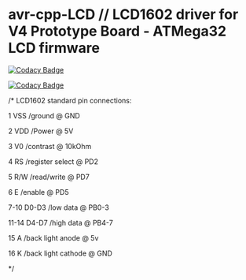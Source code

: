 # avr-cpp-LCD // LCD1602 driver for V4 Prototype Board - ATMega32 LCD firmware
[![Codacy Badge](https://api.codacy.com/project/badge/Grade/a937441b32734098b57abc494a84156c)](https://www.codacy.com/manual/ViktorMaximilian-H/avr-cpp-LCD?utm_source=github.com&amp;utm_medium=referral&amp;utm_content=ViktorMaximilian-H/avr-cpp-LCD&amp;utm_campaign=Badge_Grade)

[![Codacy Badge](https://api.codacy.com/project/badge/Grade/830ab9c0c1c34111aaa730ce0307c6ad)](https://app.codacy.com/manual/ViktorMaximilian-H/avr-cpp-LCD?utm_source=github.com&utm_medium=referral&utm_content=ViktorMaximilian-H/avr-cpp-LCD&utm_campaign=Badge_Grade_Dashboard)

/*
LCD1602 standard pin connections:

1       VSS     /ground                 @ GND

2		    VDD		  /Power				          @	5V

3		    V0		  /contrast			          @	10kOhm

4		    RS		  /register select	      @	PD2

5		    R/W		  /read/write			        @	PD7

6		    E		    /enable				          @	PD5

7-10	  D0-D3	  /low data			          @	PB0-3

11-14	  D4-D7	  /high data			        @	PB4-7

15		  A		    /back light anode	      @	5v

16		  K		    /back light cathode	    @	GND

*/
